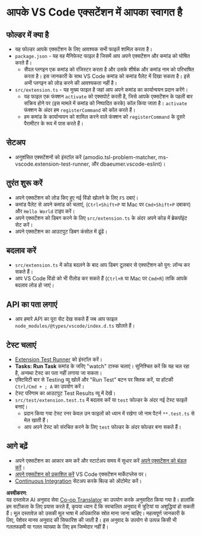 <!--
CO_OP_TRANSLATOR_METADATA:
{
  "original_hash": "6a7479104914787e4f0976e39131e8e3",
  "translation_date": "2025-04-04T17:27:19+00:00",
  "source_file": "code\\09.UpdateSamples\\Aug\\vscode\\phiext\\vsc-extension-quickstart.md",
  "language_code": "hi"
}
-->
# आपके VS Code एक्सटेंशन में आपका स्वागत है

## फोल्डर में क्या है

* यह फोल्डर आपके एक्सटेंशन के लिए आवश्यक सभी फाइलें शामिल करता है।
* `package.json` - यह वह मैनिफेस्ट फाइल है जिसमें आप अपने एक्सटेंशन और कमांड को घोषित करते हैं।
  * सैंपल प्लगइन एक कमांड को रजिस्टर करता है और उसके शीर्षक और कमांड नाम को परिभाषित करता है। इस जानकारी के साथ VS Code कमांड को कमांड पैलेट में दिखा सकता है। इसे अभी प्लगइन को लोड करने की आवश्यकता नहीं है।
* `src/extension.ts` - यह मुख्य फाइल है जहां आप अपने कमांड का कार्यान्वयन प्रदान करेंगे।
  * यह फाइल एक फंक्शन `activate` को एक्सपोर्ट करती है, जिसे आपके एक्सटेंशन के पहली बार सक्रिय होने पर (इस मामले में कमांड को निष्पादित करके) कॉल किया जाता है। `activate` फंक्शन के अंदर हम `registerCommand` को कॉल करते हैं।
  * हम कमांड के कार्यान्वयन को शामिल करने वाले फंक्शन को `registerCommand` के दूसरे पैरामीटर के रूप में पास करते हैं।

## सेटअप

* अनुशंसित एक्सटेंशनों को इंस्टॉल करें (amodio.tsl-problem-matcher, ms-vscode.extension-test-runner, और dbaeumer.vscode-eslint)।

## तुरंत शुरू करें

* अपने एक्सटेंशन को लोड किए हुए नई विंडो खोलने के लिए `F5` दबाएं।
* कमांड पैलेट से अपने कमांड को चलाएं, (`Ctrl+Shift+P` या Mac पर `Cmd+Shift+P` दबाकर) और `Hello World` टाइप करें।
* अपने एक्सटेंशन को डिबग करने के लिए `src/extension.ts` के अंदर अपने कोड में ब्रेकपॉइंट सेट करें।
* अपने एक्सटेंशन का आउटपुट डिबग कंसोल में ढूंढें।

## बदलाव करें

* `src/extension.ts` में कोड बदलने के बाद आप डिबग टूलबार से एक्सटेंशन को पुन: लॉन्च कर सकते हैं।
* आप VS Code विंडो को भी रीलोड कर सकते हैं (`Ctrl+R` या Mac पर `Cmd+R`) ताकि आपके बदलाव लोड हो जाएं।

## API का पता लगाएं

* आप हमारे API का पूरा सेट देख सकते हैं जब आप फाइल `node_modules/@types/vscode/index.d.ts` खोलते हैं।

## टेस्ट चलाएं

* [Extension Test Runner](https://marketplace.visualstudio.com/items?itemName=ms-vscode.extension-test-runner) को इंस्टॉल करें।
* **Tasks: Run Task** कमांड के जरिए "watch" टास्क चलाएं। सुनिश्चित करें कि यह चल रहा है, अन्यथा टेस्ट का पता नहीं लगाया जा सकता।
* एक्टिविटी बार से Testing व्यू खोलें और "Run Test" बटन पर क्लिक करें, या हॉटकी `Ctrl/Cmd + ; A` का उपयोग करें।
* टेस्ट परिणाम का आउटपुट Test Results व्यू में देखें।
* `src/test/extension.test.ts` में बदलाव करें या `test` फोल्डर के अंदर नई टेस्ट फाइलें बनाएं।
  * प्रदान किया गया टेस्ट रनर केवल उन फाइलों को ध्यान में रखेगा जो नाम पैटर्न `**.test.ts` से मेल खाती हैं।
  * आप अपने टेस्ट को संरचित करने के लिए `test` फोल्डर के अंदर फोल्डर बना सकते हैं।

## आगे बढ़ें

* अपने एक्सटेंशन का आकार कम करें और स्टार्टअप समय में सुधार करें [अपने एक्सटेंशन को बंडल करें](https://code.visualstudio.com/api/working-with-extensions/bundling-extension)।
* [अपने एक्सटेंशन को प्रकाशित करें](https://code.visualstudio.com/api/working-with-extensions/publishing-extension) VS Code एक्सटेंशन मार्केटप्लेस पर।
* [Continuous Integration](https://code.visualstudio.com/api/working-with-extensions/continuous-integration) सेटअप करके बिल्ड को ऑटोमेट करें।

**अस्वीकरण**:  
यह दस्तावेज़ AI अनुवाद सेवा [Co-op Translator](https://github.com/Azure/co-op-translator) का उपयोग करके अनुवादित किया गया है। हालांकि हम सटीकता के लिए प्रयास करते हैं, कृपया ध्यान दें कि स्वचालित अनुवाद में त्रुटियां या अशुद्धियां हो सकती हैं। मूल दस्तावेज़ को उसकी मूल भाषा में अधिकारिक स्रोत माना जाना चाहिए। महत्वपूर्ण जानकारी के लिए, पेशेवर मानव अनुवाद की सिफारिश की जाती है। इस अनुवाद के उपयोग से उत्पन्न किसी भी गलतफहमी या गलत व्याख्या के लिए हम जिम्मेदार नहीं हैं।